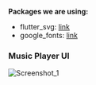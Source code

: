**Packages we are using:**

- flutter_svg: [link](https://pub.dev/packages/flutter_svg)
- google_fonts: [link](https://pub.dev/packages/google_fonts)


### Music Player UI
![Screenshot_1](https://user-images.githubusercontent.com/89051381/176566873-84c03414-4d8e-4a88-83e1-15dbb0152254.jpg)
